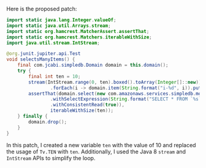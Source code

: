Here is the proposed patch:

```java
import static java.lang.Integer.valueOf;
import static java.util.Arrays.stream;
import static org.hamcrest.MatcherAssert.assertThat;
import static org.hamcrest.Matchers.iterableWithSize;
import java.util.stream.IntStream;

@org.junit.jupiter.api.Test
void selectsManyItems() {
    final com.jcabi.simpledb.Domain domain = this.domain();
    try {
        final int ten = 10;
        stream(IntStream.range(0, ten).boxed().toArray(Integer[]::new))
                .forEach(i -> domain.item(String.format("i-%d", i)).put("hey", ""));
        assertThat(domain.select(new com.amazonaws.services.simpledb.model.SelectRequest()
                .withSelectExpression(String.format("SELECT * FROM `%s`", domain.name()))
                .withConsistentRead(true)),
                iterableWithSize(ten));
    } finally {
        domain.drop();
    }
}
```

In this patch, I created a new variable `ten` with the value of 10 and replaced the usage of `Tv.TEN` with `ten`. Additionally, I used the Java 8 `stream` and `IntStream` APIs to simplify the loop.